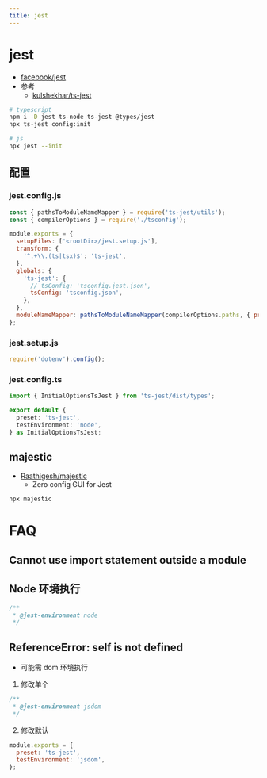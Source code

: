 ```yaml
---
title: jest
---
```


# jest

- [facebook/jest](https://github.com/facebook/jest)
- 参考
  - [kulshekhar/ts-jest](https://github.com/kulshekhar/ts-jest)

```bash
# typescript
npm i -D jest ts-node ts-jest @types/jest
npx ts-jest config:init

# js
npx jest --init
```

## 配置

### jest.config.js

```js
const { pathsToModuleNameMapper } = require('ts-jest/utils');
const { compilerOptions } = require('./tsconfig');

module.exports = {
  setupFiles: ['<rootDir>/jest.setup.js'],
  transform: {
    '^.+\\.(ts|tsx)$': 'ts-jest',
  },
  globals: {
    'ts-jest': {
      // tsConfig: 'tsconfig.jest.json',
      tsConfig: 'tsconfig.json',
    },
  },
  moduleNameMapper: pathsToModuleNameMapper(compilerOptions.paths, { prefix: '<rootDir>/' }),
};
```

### jest.setup.js

```js
require('dotenv').config();
```

### jest.config.ts

```ts
import { InitialOptionsTsJest } from 'ts-jest/dist/types';

export default {
  preset: 'ts-jest',
  testEnvironment: 'node',
} as InitialOptionsTsJest;
```

## majestic

- [Raathigesh/majestic](https://github.com/Raathigesh/majestic)
  - Zero config GUI for Jest

```bash
npx majestic
```

# FAQ

## Cannot use import statement outside a module

## Node 环境执行

```ts
/**
 * @jest-environment node
 */
```

## ReferenceError: self is not defined

- 可能需 dom 环境执行

1. 修改单个

```js
/**
 * @jest-environment jsdom
 */
```

2. 修改默认

```js title="jest.config.js"
module.exports = {
  preset: 'ts-jest',
  testEnvironment: 'jsdom',
};
```
